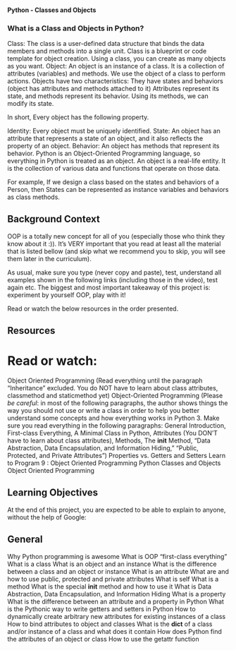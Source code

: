 #### Python - Classes and Objects

### What is a Class and Objects in Python?
Class: The class is a user-defined data structure that binds the data members and methods into a single unit. Class is a blueprint or code template for object creation. Using a class, you can create as many objects as you want.
Object: An object is an instance of a class. It is a collection of attributes (variables) and methods. We use the object of a class to perform actions.
Objects have two characteristics: They have states and behaviors (object has attributes and methods attached to it) Attributes represent its state, and methods represent its behavior. Using its methods, we can modify its state.

In short, Every object has the following property.

Identity: Every object must be uniquely identified.
State: An object has an attribute that represents a state of an object, and it also reflects the property of an object.
Behavior: An object has methods that represent its behavior.
Python is an Object-Oriented Programming language, so everything in Python is treated as an object. An object is a real-life entity. It is the collection of various data and functions that operate on those data.

For example, If we design a class based on the states and behaviors of a Person, then States can be represented as instance variables and behaviors as class methods.
## Background Context
OOP is a totally new concept for all of you (especially those who think they know about it :)). It’s VERY important that you read at least all the material that is listed bellow (and skip what we recommend you to skip, you will see them later in the curriculum).

As usual, make sure you type (never copy and paste), test, understand all examples shown in the following links (including those in the video), test again etc. The biggest and most important takeaway of this project is: experiment by yourself OOP, play with it!

Read or watch the below resources in the order presented.

## Resources
# Read or watch:

Object Oriented Programming (Read everything until the paragraph “Inheritance” excluded. You do NOT have to learn about class attributes, classmethod and staticmethod yet)
Object-Oriented Programming (Please *be careful*: in most of the following paragraphs, the author shows things the way you should not use or write a class in order to help you better understand some concepts and how everything works in Python 3. Make sure you read everything in the following paragraphs: General Introduction, First-class Everything, A Minimal Class in Python, Attributes (You DON’T have to learn about class attributes), Methods, The __init__ Method, “Data Abstraction, Data Encapsulation, and Information Hiding,” “Public, Protected, and Private Attributes”)
Properties vs. Getters and Setters
Learn to Program 9 : Object Oriented Programming
Python Classes and Objects
Object Oriented Programming
## Learning Objectives
At the end of this project, you are expected to be able to explain to anyone, without the help of Google:

## General
Why Python programming is awesome
What is OOP
“first-class everything”
What is a class
What is an object and an instance
What is the difference between a class and an object or instance
What is an attribute
What are and how to use public, protected and private attributes
What is self
What is a method
What is the special __init__ method and how to use it
What is Data Abstraction, Data Encapsulation, and Information Hiding
What is a property
What is the difference between an attribute and a property in Python
What is the Pythonic way to write getters and setters in Python
How to dynamically create arbitrary new attributes for existing instances of a class
How to bind attributes to object and classes
What is the __dict__ of a class and/or instance of a class and what does it contain
How does Python find the attributes of an object or class
How to use the getattr function
